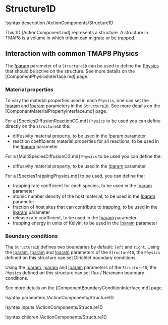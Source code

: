 # Structure1D

!syntax description /ActionComponents/Structure1D

This 1D [ActionComponent.md] represents a structure. A structure in TMAP8
is a volume in which tritium can migrate or be trapped.

## Interaction with common TMAP8 Physics

The [!param](/ActionComponents/Structure1D/physics) parameter of a `Structure1D` can be used
to define the [Physics](syntax/Physics/index.md) that should be active on the structure.
See more details on the [ComponentPhysicsInterface.md] page.

### Material properties

To vary the material properties used in each `Physics`, one can set the [!param](/ActionComponents/Structure1D/property_names) and [!param](/ActionComponents/Structure1D/property_values) parameters in the `Structure1D`.
See more details on the [ComponentMaterialPropertyInterface.md] page.

For a [SpeciesDiffusionReactionCG.md] `Physics` to be used you can define directly on
the `Structure1D` the:

- diffusivity material property, to be used in the [!param](/Physics/SpeciesDiffusionReaction/SpeciesDiffusionReactionCG/diffusivity_matprops) parameter
- reaction coefficients material properties for all reactions, to be used in the [!param](/Physics/SpeciesDiffusionReaction/SpeciesDiffusionReactionCG/reaction_coefficients) parameter

For a [MultiSpeciesDiffusionCG.md] `Physics` to be used you can define the:

- diffusivity material property, to be used in the [!param](/Physics/SpeciesDiffusion/MultiSpeciesDiffusionCG/diffusivity_matprops) parameter

For a [SpeciesTrappingPhysics.md] to be used, you can define the:

- trapping rate coefficient for each species, to be used in the [!param](/Physics/SpeciesTrapping/SpeciesTrappingPhysics/alpha_t) parameter
- atomic number density of the host material, to be used in the [!param](/Physics/SpeciesTrapping/SpeciesTrappingPhysics/N) parameter
- fraction of host sites that can contribute to trapping, to be used in the [!param](/Physics/SpeciesTrapping/SpeciesTrappingPhysics/Ct0) parameter
- release rate coefficient, to be used in the [!param](/Physics/SpeciesTrapping/SpeciesTrappingPhysics/alpha_r) parameter
- trapping energy in units of Kelvin, to be used in the [!param](/Physics/SpeciesTrapping/SpeciesTrappingPhysics/detrapping_energy) parameter

### Boundary conditions

The `Structure1D` defines two boundaries by default: `left` and `right`.
Using the [!param](/ActionComponents/Structure1D/fixed_value_bc_boundaries),
[!param](/ActionComponents/Structure1D/fixed_value_bc_variables) and
[!param](/ActionComponents/Structure1D/fixed_value_bc_values) parameters of the `Structure1D`,
the `Physics` defined on this structure can set Dirichlet boundary conditions.

Using the [!param](/ActionComponents/Structure1D/flux_bc_boundaries),
[!param](/ActionComponents/Structure1D/flux_bc_variables) and
[!param](/ActionComponents/Structure1D/flux_bc_values) parameters of the `Structure1D`,
the `Physics` defined on this structure can set flux / Neumann boundary conditions.

See more details on the [ComponentBoundaryConditionInterface.md] page.

!syntax parameters /ActionComponents/Structure1D

!syntax inputs /ActionComponents/Structure1D

!syntax children /ActionComponents/Structure1D
